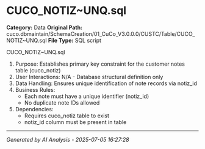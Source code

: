# CUCO_NOTIZ~UNQ.sql

**Category:** Data
**Original Path:** cuco.dbmaintain/SchemaCreation/01_CuCo_V3.0.0.0/CUSTC/Table/CUCO_NOTIZ~UNQ.sql
**File Type:** SQL script

CUCO_NOTIZ~UNQ.sql
1. Purpose: Establishes primary key constraint for the customer notes table (cuco_notiz)
2. User Interactions: N/A - Database structural definition only
3. Data Handling: Ensures unique identification of note records via notiz_id
4. Business Rules:
   - Each note must have a unique identifier (notiz_id)
   - No duplicate note IDs allowed
5. Dependencies:
   - Requires cuco_notiz table to exist
   - notiz_id column must be present in table

---
*Generated by AI Analysis - 2025-07-05 16:27:28*
